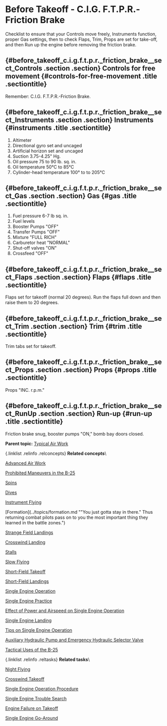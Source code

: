 
Before Takeoff - C.I.G. F.T.P.R.-Friction Brake
===============================================


Checklist to ensure that your Controls move freely, Instruments
function, proper Gas settings, then to check Flaps, Trim, Props are set
for take-off, and then Run up the engine before removing the friction
brake.

 {#before_takeoff_c.i.g.f.t.p.r._friction_brake__sect_Controls .section .section}
Controls for free movement {#controls-for-free-movement .title .sectiontitle}
--------------------------

Remember: C.I.G. F.T.P.R.-Friction Brake.


 {#before_takeoff_c.i.g.f.t.p.r._friction_brake__sect_Instruments .section .section}
Instruments {#instruments .title .sectiontitle}
-----------

1.  Altimeter
2.  Directional gyro set and uncaged
3.  Artificial horizon set and uncaged
4.  Suction 3.75-4.25\" Hg.
5.  Oil pressure 75 to 90 lb. sq. in.
6.  Oil temperature 50°C to 85°C
7.  Cylinder-head temperature 100° to to 205°C


 {#before_takeoff_c.i.g.f.t.p.r._friction_brake__sect_Gas .section .section}
Gas {#gas .title .sectiontitle}
---

1.  Fuel pressure 6-7 lb sq. in.
2.  Fuel levels
3.  Booster Pumps \"OFF\"
4.  Transfer Pumps \"OFF\"
5.  Mixture \"FULL RICH\"
6.  Carburetor heat \"NORMAL\"
7.  Shut-off valves \"ON\"
8.  Crossfeed \"OFF\"


 {#before_takeoff_c.i.g.f.t.p.r._friction_brake__sect_Flaps .section .section}
Flaps {#flaps .title .sectiontitle}
-----

Flaps set for takeoff (normal 20 degrees). Run the flaps full down and
then raise them to 20 degrees.


 {#before_takeoff_c.i.g.f.t.p.r._friction_brake__sect_Trim .section .section}
Trim {#trim .title .sectiontitle}
----

Trim tabs set for takeoff.


 {#before_takeoff_c.i.g.f.t.p.r._friction_brake__sect_Props .section .section}
Props {#props .title .sectiontitle}
-----

Props \"INC. r.p.m.\"


 {#before_takeoff_c.i.g.f.t.p.r._friction_brake__sect_RunUp .section .section}
Run-up {#run-up .title .sectiontitle}
------

Friction brake snug, booster pumps \"ON,\" bomb bay doors closed.





**Parent topic:** [Typical Air
Work](../topics/typical_air_work.md "Common functions and process relating to flying the B-25.")



 {.linklist .relinfo .relconcepts}
**Related concepts**\

<div>

[Advanced Air
Work](../topics/advanced_air_work.md "Many of the maneuvers described here are prohibited in this airplane. However, knowing the reactions of the airplane to these maneuvers is important.")

</div>

<div>

[Prohibited Maneuvers in the
B-25](../topics/prohibited_maneuvers_in_the_b_25.md "The following maneuvers are not prohibited because of the flying characteristics of the airplane, but because they impose severe structural stresses on it. The B-25 is a bomber, not a pursuit plane.")

</div>

<div>

[Spins](../topics/spins.md "No pilot should ever knowingly allow the airplane to get into a spin. If you accidentally get into a spin, however, the recovery is normal.")

</div>

<div>

[Dives](../topics/dives.md "The diving characteristics of the B-25, like all its flight characteristics; are exceptionally good. The first thing for you to remember, as a new pilot in the B-25, is this: the plane is not a dive bomber.")

</div>

<div>

[Instrument
Flying](../topics/instrument_flying.md "Every pilot must have in his possession a copy of T. O. series 30-100. You must know these Technical Orders for the mastery of instrument flight.")

</div>

<div>

[Formation](../topics/formation.md ""You just gotta stay in there." Thus returning combat pilots pass on to you the most important thing they learned in the battle zones.")

</div>

<div>

[Strange Field
Landings](../topics/strange_field_landings.md "Flying above your home base you instinctively use familiar features of landscape to orient yourself. Your judgment of distance, altitude, speedy and depth are sharpened.")

</div>

<div>

[Crosswind
Landing](../topics/crosswind_landing.md "Crosswind landing in the B-25 requires accurate flying, to save the plane from unnecessary structural stresses. You must land the airplane smoothly to prevent blowing a tire, collapsing a struts or exerting side loads on the gear.")

</div>

<div>

[Stalls](../topics/stalls.md "The B-25 stalls from the wing root to the wingtip. Thus there is no unstable tendency except a slight lateral rolling, easily corrected by coordinated control pressures.")

</div>

<div>

[Slow
Flying](../topics/slow_flying.md "Slow flying increases your confidence in the B-25 as few other maneuvers will. It demonstrates more effectively than anything else the effect of applying power.")

</div>

<div>

[Short-Field
Takeoff](../topics/short_field_takeoff.md "The short-field takeoff is an important operational maneuver. You can easily understand its importance if you stop to consider that the first Tokyo raid could never have been made without its use.")

</div>

<div>

[Short-Field
Landings](../topics/short_field_landings.md "You have all heard a lot of discussion on the importance of accurate short-field landings. Combat requires that you be able to operate under conditions that are close to the absolute limit of the airplane's performance.")

</div>

<div>

[Single Engine
Operation](../topics/single_engine_operation.md "Single engine operation of the B-25 follows a logical pattern of procedure. The plane flies efficiently on one engine at a reduced speed.")

</div>

<div>

[Single Engine
Practice](../topics/single_engine_practice.md "Remember that you are trimmed for single engine flight at one airspeed only. If the airspeed or power setting is changed you must re-trim.")

</div>

<div>

[Effect of Power and Airspeed on Single Engine
Operation](../topics/effect_of_power_and_airspeed_on_single_engine_operation.md "To fly safely on single engine you must know the effect of power on rudder control at various airspeeds. This is vital to your safety when practicing go-around procedures and other maneuvers that require quick changes in power settings.")

</div>

<div>

[Single Engine
Landing](../topics/single_engine_landing.md "Single engine landings should remove any lingering doubts you may have about the B-25 and its ability as a single engine performer.")

</div>

<div>

[Tips on Single Engine
Operation](../topics/tips_on_single_engine_operation.md "A list of handy tips on how to work with your engines in regular circumstances, and how to re-start a dead engine.")

</div>

<div>

[Auxiliary Hydraulic Pump and Emergency Hydraulic Selector
Valve](../topics/auxiliary_hydraulic_pump_and_emergency_hydraulic_selector_valve.md "The auxiliary hydraulic pump is a double-action hand pump for use as a source of pressure if the main hydraulic system fails.")

</div>

<div>

[Tactical Uses of the
B-25](../topics/tactical_uses_of_the_b_25.md "Preparing for a mission, and the roles of all of the crew in making that mission a success.")

</div>


 {.linklist .relinfo .reltasks}
**Related tasks**\

<div>

[Night
Flying](../topics/night_flying.md "The technique of night flying is closely akin to instrument flying.")

</div>

<div>

[Crosswind
Takeoff](../topics/crosswind_takeoff.md "Modern flying, with its heavy airplanes, demands a runway for safe operation. The days when you taxied out, lined up parallel to the wind tee, and took off are gone forever.")

</div>

<div>

[Single Engine Operation
Procedure](../topics/single_engine_operation_procedure.md "Critical single engine airspeed must be maintained at the sacrifice of all other considerations.")

</div>

<div>

[Single Engine Trouble
Search](../topics/single_engine_trouble_search.md "How to troubleshoot issues with a single engine.")

</div>

<div>

[Engine Failure on
Takeoff](../topics/engine_failure_on_takeoff.md "This is a tricky proposition for any pilot to handle. When the engine fails before you gain CSE speed, retract the wheels and land straight ahead. There is far less danger in a belly landing than in attempting to go around with too low an airspeed.")

</div>

<div>

[Single Engine
Go-Around](../topics/single_engine_go_around.md "Successful single engine go-around depends on an early decision that a go-around is necessary. You can start a go-around procedure at a low altitude and from a low airspeed on the approach, but it is difficult and dangerous.")

</div>


